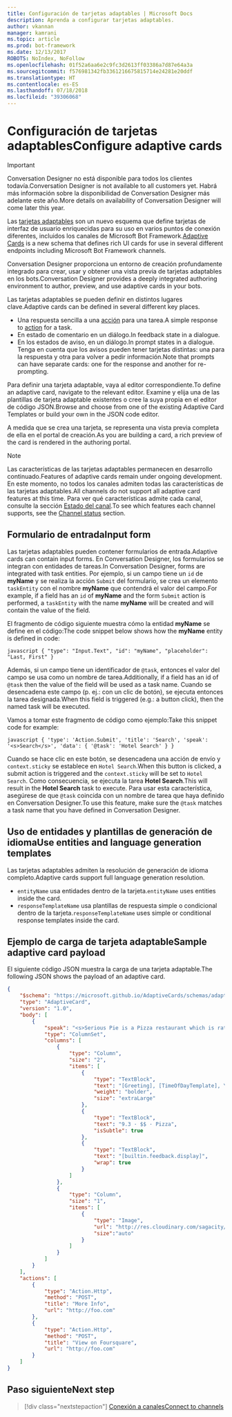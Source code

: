 ```yaml
---
title: Configuración de tarjetas adaptables | Microsoft Docs
description: Aprenda a configurar tarjetas adaptables.
author: vkannan
manager: kamrani
ms.topic: article
ms.prod: bot-framework
ms.date: 12/13/2017
ROBOTS: NoIndex, NoFollow
ms.openlocfilehash: 01f52a6aa6e2c9fc3d2613ff03386a7d87e64a3a
ms.sourcegitcommit: f576981342fb3361216675815714e24281e20ddf
ms.translationtype: HT
ms.contentlocale: es-ES
ms.lasthandoff: 07/18/2018
ms.locfileid: "39306068"
---
```

# <a name="configure-adaptive-cards"></a><span data-ttu-id="80154-103">Configuración de tarjetas adaptables</span><span class="sxs-lookup"><span data-stu-id="80154-103">Configure adaptive cards</span></span>
> [!IMPORTANT]
> <span data-ttu-id="80154-104">Conversation Designer no está disponible para todos los clientes todavía.</span><span class="sxs-lookup"><span data-stu-id="80154-104">Conversation Designer is not available to all customers yet.</span></span> <span data-ttu-id="80154-105">Habrá más información sobre la disponibilidad de Conversation Designer más adelante este año.</span><span class="sxs-lookup"><span data-stu-id="80154-105">More details on availability of Conversation Designer will come later this year.</span></span>

<span data-ttu-id="80154-106">Las <a href="http://adaptivecards.io" target="_blank">tarjetas adaptables</a> son un nuevo esquema que define tarjetas de interfaz de usuario enriquecidas para su uso en varios puntos de conexión diferentes, incluidos los canales de Microsoft Bot Framework.</span><span class="sxs-lookup"><span data-stu-id="80154-106"><a href="http://adaptivecards.io" target="_blank">Adaptive Cards</a> is a new schema that defines rich UI cards for use in several different endpoints including Microsoft Bot Framework channels.</span></span> 

<span data-ttu-id="80154-107">Conversation Designer proporciona un entorno de creación profundamente integrado para crear, usar y obtener una vista previa de tarjetas adaptables en los bots.</span><span class="sxs-lookup"><span data-stu-id="80154-107">Conversation Designer provides a deeply integrated authoring environment to author, preview, and use adaptive cards in your bots.</span></span> 

<span data-ttu-id="80154-108">Las tarjetas adaptables se pueden definir en distintos lugares clave.</span><span class="sxs-lookup"><span data-stu-id="80154-108">Adaptive cards can be defined in several different key places.</span></span>

- <span data-ttu-id="80154-109">Una respuesta sencilla a una [acción](conversation-designer-tasks.md) para una tarea.</span><span class="sxs-lookup"><span data-stu-id="80154-109">A simple response to [action](conversation-designer-tasks.md) for a task.</span></span>
- <span data-ttu-id="80154-110">En estado de comentario en un diálogo.</span><span class="sxs-lookup"><span data-stu-id="80154-110">In feedback state in a dialogue.</span></span>
- <span data-ttu-id="80154-111">En los estados de aviso, en un diálogo.</span><span class="sxs-lookup"><span data-stu-id="80154-111">In prompt states in a dialogue.</span></span> <span data-ttu-id="80154-112">Tenga en cuenta que los avisos pueden tener tarjetas distintas: una para la respuesta y otra para volver a pedir información.</span><span class="sxs-lookup"><span data-stu-id="80154-112">Note that prompts can have separate cards: one for the response and another for re-prompting.</span></span>

<span data-ttu-id="80154-113">Para definir una tarjeta adaptable, vaya al editor correspondiente.</span><span class="sxs-lookup"><span data-stu-id="80154-113">To define an adaptive card, navigate to the relevant editor.</span></span> <span data-ttu-id="80154-114">Examine y elija una de las plantillas de tarjeta adaptable existentes o cree la suya propia en el editor de código JSON.</span><span class="sxs-lookup"><span data-stu-id="80154-114">Browse and choose from one of the existing Adaptive Card Templates or build your own in the JSON code editor.</span></span> 

<!--TODO: Insert screenshot -->

<span data-ttu-id="80154-115">A medida que se crea una tarjeta, se representa una vista previa completa de ella en el portal de creación.</span><span class="sxs-lookup"><span data-stu-id="80154-115">As you are building a card, a rich preview of the card is rendered in the authoring portal.</span></span>

> [!NOTE]
> <span data-ttu-id="80154-116">Las características de las tarjetas adaptables permanecen en desarrollo continuado.</span><span class="sxs-lookup"><span data-stu-id="80154-116">Features of adaptive cards remain under ongoing development.</span></span> <span data-ttu-id="80154-117">En este momento, no todos los canales admiten todas las características de las tarjetas adaptables.</span><span class="sxs-lookup"><span data-stu-id="80154-117">All channels do not support all adaptive card features at this time.</span></span> <span data-ttu-id="80154-118">Para ver qué características admite cada canal, consulte la sección [Estado del canal](/adaptive-cards/get-started/bots#channel-status).</span><span class="sxs-lookup"><span data-stu-id="80154-118">To see which features each channel supports, see the [Channel status](/adaptive-cards/get-started/bots#channel-status) section.</span></span>

## <a name="input-form"></a><span data-ttu-id="80154-119">Formulario de entrada</span><span class="sxs-lookup"><span data-stu-id="80154-119">Input form</span></span>

<span data-ttu-id="80154-120">Las tarjetas adaptables pueden contener formularios de entrada.</span><span class="sxs-lookup"><span data-stu-id="80154-120">Adaptive cards can contain input forms.</span></span> <span data-ttu-id="80154-121">En Conversation Designer, los formularios se integran con entidades de tareas.</span><span class="sxs-lookup"><span data-stu-id="80154-121">In Conversation Designer, forms are integrated with task entities.</span></span> <span data-ttu-id="80154-122">Por ejemplo, si un campo tiene un `id` de **myName** y se realiza la acción `Submit` del formulario, se crea un elemento `taskEntity` con el nombre **myName** que contendrá el valor del campo.</span><span class="sxs-lookup"><span data-stu-id="80154-122">For example, if a field has an `id` of **myName** and the form `Submit` action is performed, a `taskEntity` with the name **myName** will be created and will contain the value of the field.</span></span> 

<span data-ttu-id="80154-123">El fragmento de código siguiente muestra cómo la entidad **myName** se define en el código:</span><span class="sxs-lookup"><span data-stu-id="80154-123">The code snippet below shows how the **myName** entity is defined in code:</span></span>

``javascript
{
   "type": "Input.Text",
   "id": "myName",
   "placeholder": "Last, First"
}
``

<span data-ttu-id="80154-124">Además, si un campo tiene un identificador de `@task`, entonces el valor del campo se usa como un nombre de tarea.</span><span class="sxs-lookup"><span data-stu-id="80154-124">Additionally, if a field has an id of `@task` then the value of the field will be used as a task name.</span></span> <span data-ttu-id="80154-125">Cuando se desencadena este campo (p. ej.: con un clic de botón), se ejecuta entonces la tarea designada.</span><span class="sxs-lookup"><span data-stu-id="80154-125">When this field is triggered (e.g.: a button click), then the named task will be executed.</span></span> 

<span data-ttu-id="80154-126">Vamos a tomar este fragmento de código como ejemplo:</span><span class="sxs-lookup"><span data-stu-id="80154-126">Take this snippet code for example:</span></span>

``javascript
{
  'type': 'Action.Submit',
  'title': 'Search',
  'speak': '<s>Search</s>',
  'data': {
    '@task': 'Hotel Search'
  }
}
``

<span data-ttu-id="80154-127">Cuando se hace clic en este botón, se desencadena una acción de envío y `context.sticky` se establece en `Hotel Search`.</span><span class="sxs-lookup"><span data-stu-id="80154-127">When this button is clicked, a submit action is triggered and the `context.sticky` will be set to `Hotel Search`.</span></span> <span data-ttu-id="80154-128">Como consecuencia, se ejecuta la tarea **Hotel Search**.</span><span class="sxs-lookup"><span data-stu-id="80154-128">This will result in the **Hotel Search** task to execute.</span></span> <span data-ttu-id="80154-129">Para usar esta característica, asegúrese de que `@task` coincida con un nombre de tarea que haya definido en Conversation Designer.</span><span class="sxs-lookup"><span data-stu-id="80154-129">To use this feature, make sure the `@task` matches a task name that you have defined in Conversation Designer.</span></span>

## <a name="use-entities-and-language-generation-templates"></a><span data-ttu-id="80154-130">Uso de entidades y plantillas de generación de idioma</span><span class="sxs-lookup"><span data-stu-id="80154-130">Use entities and language generation templates</span></span>
<span data-ttu-id="80154-131">Las tarjetas adaptables admiten la resolución de generación de idioma completo.</span><span class="sxs-lookup"><span data-stu-id="80154-131">Adaptive cards support full language generation resolution.</span></span>

* <span data-ttu-id="80154-132">`entityName` usa entidades dentro de la tarjeta.</span><span class="sxs-lookup"><span data-stu-id="80154-132">`entityName` uses entities inside the card.</span></span>
* <span data-ttu-id="80154-133">`responseTemplateName` usa plantillas de respuesta simple o condicional dentro de la tarjeta.</span><span class="sxs-lookup"><span data-stu-id="80154-133">`responseTemplateName` uses simple or conditional response templates inside the card.</span></span>

<!--
# Binding form flow input fields to bot entities
TODO: fill this out based on design/ implementation -->

<!-- ## Adaptive Card schema

You can learn more about adaptive cards here  TODO: Insert link to adaptive cards schema documentation -->

## <a name="sample-adaptive-card-payload"></a><span data-ttu-id="80154-134">Ejemplo de carga de tarjeta adaptable</span><span class="sxs-lookup"><span data-stu-id="80154-134">Sample adaptive card payload</span></span>

<span data-ttu-id="80154-135">El siguiente código JSON muestra la carga de una tarjeta adaptable.</span><span class="sxs-lookup"><span data-stu-id="80154-135">The following JSON shows the payload of an adaptive card.</span></span>

```json
{
    "$schema": "https://microsoft.github.io/AdaptiveCards/schemas/adaptive-card.json",
    "type": "AdaptiveCard",
    "version": "1.0",
    "body": [
        {
            "speak": "<s>Serious Pie is a Pizza restaurant which is rated 9.3 by customers.</s>",
            "type": "ColumnSet",
            "columns": [
                {
                    "type": "Column",
                    "size": "2",
                    "items": [
                        {
                            "type": "TextBlock",
                            "text": "[Greeting], [TimeOfDayTemplate], You can eat in {location}",
                            "weight": "bolder",
                            "size": "extraLarge"
                        },
                        {
                            "type": "TextBlock",
                            "text": "9.3 · $$ · Pizza",
                            "isSubtle": true
                        },
                        {
                            "type": "TextBlock",
                            "text": "[builtin.feedback.display]",
                            "wrap": true
                        }
                    ]
                },
                {
                    "type": "Column",
                    "size": "1",
                    "items": [
                        {
                            "type": "Image",
                            "url": "http://res.cloudinary.com/sagacity/image/upload/c_crop,h_670,w_635,x_0,y_0/c_scale,w_640/v1397425743/Untitled-4_lviznp.jpg",
                            "size":"auto"
                        }
                    ]
                }
            ]
        }
    ],
    "actions": [
        {
            "type": "Action.Http",
            "method": "POST",
            "title": "More Info",
            "url": "http://foo.com"
        },
        {
            "type": "Action.Http",
            "method": "POST",
            "title": "View on Foursquare",
            "url": "http://foo.com"
        }
    ]
}
```

## <a name="next-step"></a><span data-ttu-id="80154-136">Paso siguiente</span><span class="sxs-lookup"><span data-stu-id="80154-136">Next step</span></span>
> [!div class="nextstepaction"]
> [<span data-ttu-id="80154-137">Conexión a canales</span><span class="sxs-lookup"><span data-stu-id="80154-137">Connect to channels</span></span>](conversation-designer-deploy.md)
